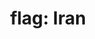 ---
layout: flags
title: "flag: Iran"
emoji: flag_iran
permalink: 🇮🇷.html
image: assets/img/3moji/flag_iran.png
---